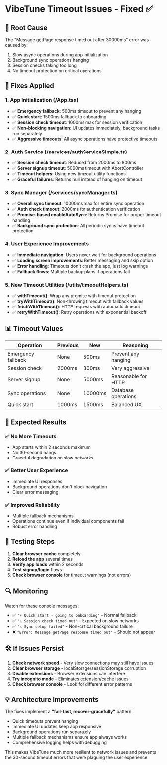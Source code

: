 # VibeTune Timeout Issues - Fixed ✅

## 🚨 **Root Cause**
The "Message getPage response timed out after 30000ms" error was caused by:
1. Slow async operations during app initialization
2. Background sync operations hanging
3. Session checks taking too long
4. No timeout protection on critical operations

## 🔧 **Fixes Applied**

### 1. **App Initialization (/App.tsx)**
- ✅ **Emergency fallback**: 500ms timeout to prevent any hanging
- ✅ **Quick start**: 1500ms fallback to onboarding
- ✅ **Session check timeout**: 1000ms max for session verification
- ✅ **Non-blocking navigation**: UI updates immediately, background tasks run separately
- ✅ **Aggressive timeouts**: All async operations have protective timeouts

### 2. **Auth Service (/services/authServiceSimple.ts)**
- ✅ **Session check timeout**: Reduced from 2000ms to 800ms
- ✅ **Server signup timeout**: 5000ms timeout with AbortController
- ✅ **Timeout helpers**: Using new timeout utility functions
- ✅ **Graceful failures**: Returns null instead of hanging on timeout

### 3. **Sync Manager (/services/syncManager.ts)**
- ✅ **Overall sync timeout**: 10000ms max for entire sync operation
- ✅ **Auth check timeout**: 2000ms for authentication verification
- ✅ **Promise-based enableAutoSync**: Returns Promise for proper timeout handling
- ✅ **Background sync protection**: All periodic syncs have timeout protection

### 4. **User Experience Improvements**
- ✅ **Immediate navigation**: Users never wait for background operations
- ✅ **Loading screen improvements**: Better messaging and skip option
- ✅ **Error handling**: Timeouts don't crash the app, just log warnings
- ✅ **Fallback flows**: Multiple backup plans if operations fail

### 5. **New Timeout Utilities (/utils/timeoutHelpers.ts)**
- ✅ **withTimeout()**: Wrap any promise with timeout protection
- ✅ **tryWithTimeout()**: Non-throwing timeout with fallback values
- ✅ **fetchWithTimeout()**: HTTP requests with automatic timeout
- ✅ **retryWithTimeout()**: Retry operations with exponential backoff

## 📊 **Timeout Values**

| Operation | Previous | New | Reasoning |
|-----------|----------|-----|-----------|
| Emergency fallback | None | 500ms | Prevent any hanging |
| Session check | 2000ms | 800ms | Very aggressive |
| Server signup | None | 5000ms | Reasonable for HTTP |
| Sync operations | None | 10000ms | Database operations |
| Quick start | 1000ms | 1500ms | Balanced UX |

## 🎯 **Expected Results**

### ✅ **No More Timeouts**
- App starts within 2 seconds maximum
- No 30-second hangs
- Graceful degradation on slow networks

### ✅ **Better User Experience**
- Immediate UI responses
- Background operations don't block navigation
- Clear error messaging

### ✅ **Improved Reliability**
- Multiple fallback mechanisms
- Operations continue even if individual components fail
- Robust error handling

## 🧪 **Testing Steps**

1. **Clear browser cache** completely
2. **Reload the app** several times
3. **Verify app loads** within 2 seconds
4. **Test signup/login** flows
5. **Check browser console** for timeout warnings (not errors)

## 🔍 **Monitoring**

Watch for these console messages:
- ✅ `"⚡ Quick start - going to onboarding"` - Normal fallback
- ✅ `"⚠️ Session check timed out"` - Expected on slow networks
- ✅ `"⚠️ Sync setup failed"` - Non-critical background failure
- ❌ `"Error: Message getPage response timed out"` - Should not appear

## 🛠️ **If Issues Persist**

1. **Check network speed** - Very slow connections may still have issues
2. **Clear browser storage** - localStorage/sessionStorage corruption
3. **Disable extensions** - Browser extensions can interfere
4. **Try incognito mode** - Eliminates extension/cache issues
5. **Check browser console** - Look for different error patterns

## 💡 **Architecture Improvements**

The fixes implement a **"fail-fast, recover-gracefully"** pattern:
- Quick timeouts prevent hanging
- Immediate UI updates keep app responsive  
- Background operations run separately
- Multiple fallback mechanisms ensure app always works
- Comprehensive logging helps with debugging

This makes VibeTune much more resilient to network issues and prevents the 30-second timeout errors that were plaguing the user experience.